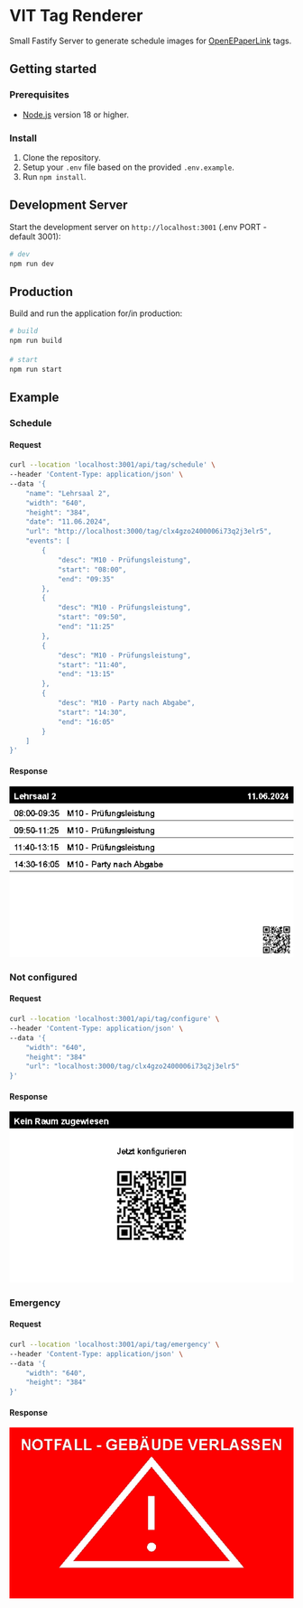 # VIT Tag Renderer

Small Fastify Server to generate schedule images for [OpenEPaperLink](https://github.com/OpenEPaperLink/OpenEPaperLink) tags.

## Getting started
### Prerequisites
- [Node.js](https://nodejs.org/) version 18 or higher.


### Install
1. Clone the repository.
2. Setup your `.env` file based on the provided `.env.example`.
3. Run `npm install`.

## Development Server
Start the development server on `http://localhost:3001` (.env PORT - default 3001):

```bash
# dev
npm run dev
```

## Production
Build and run the application for/in production:

```bash
# build
npm run build

# start 
npm run start
```


## Example
### Schedule

#### Request
```bash
curl --location 'localhost:3001/api/tag/schedule' \
--header 'Content-Type: application/json' \
--data '{
    "name": "Lehrsaal 2",
    "width": "640",
    "height": "384",
    "date": "11.06.2024",
    "url": "http://localhost:3000/tag/clx4gzo2400006i73q2j3elr5",
    "events": [
        {
            "desc": "M10 - Prüfungsleistung",
            "start": "08:00",
            "end": "09:35"
        },
        {
            "desc": "M10 - Prüfungsleistung",
            "start": "09:50",
            "end": "11:25"
        },
        {
            "desc": "M10 - Prüfungsleistung",
            "start": "11:40",
            "end": "13:15"
        },
        {
            "desc": "M10 - Party nach Abgabe",
            "start": "14:30",
            "end": "16:05"
        }
    ]
}'
```

#### Response
![Image Schedule Response Sample](./img/sample_response.jpeg)


### Not configured

#### Request
```bash
curl --location 'localhost:3001/api/tag/configure' \
--header 'Content-Type: application/json' \
--data '{
    "width": "640",
    "height": "384"
    "url": "localhost:3000/tag/clx4gzo2400006i73q2j3elr5"
}'
```

#### Response
![Image Emergency Response Sample](./img/sample_not_configured_response.jpeg)


### Emergency 

#### Request
```bash
curl --location 'localhost:3001/api/tag/emergency' \
--header 'Content-Type: application/json' \
--data '{
    "width": "640",
    "height": "384"
}'
```

#### Response
![Image Emergency Response Sample](./img/sample_emergency_response.jpeg)